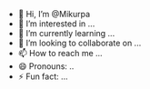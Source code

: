 - 👋 Hi, I’m @Mikurpa
- 👀 I’m interested in ...
- 🌱 I’m currently learning ...
- 💞️ I’m looking to collaborate on ...
- 📫 How to reach me ...
- 😄 Pronouns: ..
- ⚡ Fun fact: ...

<!---
Mikurpa/Mikurpa is a ✨ special ✨ repository because its `README.md` (this file) appears on your GitHub profile.
You can click the Preview link to take a look at your changes.
--->
